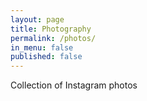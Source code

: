```yaml
---
layout: page
title: Photography
permalink: /photos/
in_menu: false
published: false
---
```


Collection of Instagram photos
